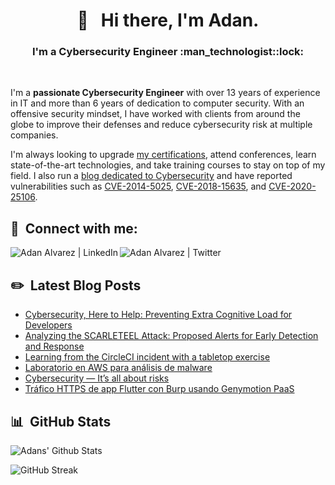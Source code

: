 <h1 align="center"> 👋 &nbsp; Hi there, I'm Adan. </h1>
<h3 align="center">I'm a Cybersecurity Engineer :man_technologist::lock: </h3>
</br>

I'm a **passionate Cybersecurity Engineer** with over 13 years of experience in IT and more than 6 years of dedication to computer security. With an offensive security mindset, I have worked with clients from around the globe to improve their defenses and reduce cybersecurity risk at multiple companies.

I'm always looking to upgrade [my certifications](https://www.credly.com/users/adan-alvarez.1d0afae2/badges), attend conferences, learn state-of-the-art technologies, and take training courses to stay on top of my field. I also run a [blog dedicated to Cybersecurity](https://www.donttouchmy.net/) and have reported vulnerabilities such as [CVE-2014-5025](https://nvd.nist.gov/vuln/detail/CVE-2014-5025), [CVE-2018-15635](https://nvd.nist.gov/vuln/detail/CVE-2018-15635), and [CVE-2020-25106](https://nvd.nist.gov/vuln/detail/CVE-2020-25106).

## 🤝 &nbsp;Connect with me:

<a href="https://www.linkedin.com/in/adan-%C3%A1lvarez-vilchez-539a92115/"><img align="left" img  src="https://img.shields.io/badge/LinkedIn-0077B5?style=for-the-badge&logo=linkedin&logoColor=white" alt="Adan Alvarez | LinkedIn"/></a>
<a href="https://twitter.com/Flekyy90"><img align="left" img  src="https://img.shields.io/badge/Twitter-1DA1F2?style=for-the-badge&logo=twitter&logoColor=white" alt="Adan Alvarez | Twitter"/></a>
</br>

## ✏️ &nbsp;Latest Blog Posts

<!-- BLOG-POST-LIST:START -->
- [Cybersecurity, Here to Help: Preventing Extra Cognitive Load for Developers](https://medium.com/@adan.alvarez/cybersecurity-here-to-help-preventing-extra-cognitive-load-for-developers-5e5e51a9e80c)
- [Analyzing the SCARLETEEL Attack: Proposed Alerts for Early Detection and Response](https://medium.com/@adan.alvarez/analyzing-the-scarleteel-attack-proposed-alerts-for-early-detection-and-response-6e6758ddc904)
- [Learning from the CircleCI incident with a tabletop exercise](https://medium.com/@adan.alvarez/learning-from-the-circleci-incident-with-a-tabletop-exercise-fa265cd6d39e)
- [Laboratorio en AWS para análisis de malware](https://www.donttouchmy.net/aws/laboratorio-en-aws-para-analisis-de-malware/)
- [Cybersecurity — It’s all about risks](https://medium.com/@adan.alvarez/cybersecurity-its-all-about-risks-fc45b5279c57)
- [Tráfico HTTPS de app Flutter con Burp usando Genymotion PaaS](https://www.donttouchmy.net/pentest/trafico-https-de-app-flutter-con-burp-usando-genymotion-paas/)
<!-- BLOG-POST-LIST:END -->

## 📊 &nbsp;GitHub Stats

![Adans' Github Stats](https://github-readme-stats.vercel.app/api?username=adanalvarez&hide=contribs,prs&show_icons=true&bg_color=0d1116&title_color=ce09ec&text_color=a4aacb&icon_color=007ec6)

![GitHub Streak](https://github-readme-streak-stats.herokuapp.com/?user=adanalvarez&theme=dark&count_private=true&bg_color=0d1116&title_color=ce09ec&text_color=a4aacb&icon_color=007ec6)
